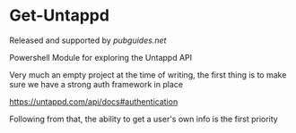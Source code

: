 # Get-Untappd

Released and supported by _pubguides.net_

Powershell Module for exploring the Untappd API

Very much an empty project at the time of writing, the first thing is to make sure we have a strong auth framework in place

https://untappd.com/api/docs#authentication

Following from that, the ability to get a user's own info is the first priority


